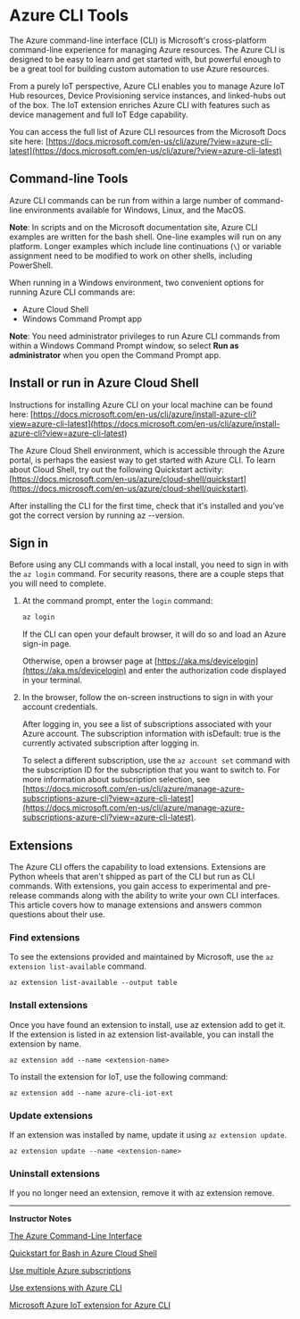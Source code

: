 # Azure CLI Tools

The Azure command-line interface (CLI) is Microsoft's cross-platform command-line experience for managing Azure resources. The Azure CLI is designed to be easy to learn and get started with, but powerful enough to be a great tool for building custom automation to use Azure resources. 

From a purely IoT perspective, Azure CLI enables you to manage Azure IoT Hub resources, Device Provisioning service instances, and linked-hubs out of the box. The IoT extension enriches Azure CLI with features such as device management and full IoT Edge capability.

You can access the full list of Azure CLI resources from the Microsoft Docs site here: [https://docs.microsoft.com/en-us/cli/azure/?view=azure-cli-latest](https://docs.microsoft.com/en-us/cli/azure/?view=azure-cli-latest)

## Command-line Tools

Azure CLI commands can be run from within a large number of command-line environments available for Windows, Linux, and the MacOS. 

**Note**: In scripts and on the Microsoft documentation site, Azure CLI examples are written for the bash shell. One-line examples will run on any platform. Longer examples which include line continuations (`\`) or variable assignment need to be modified to work on other shells, including PowerShell.

When running in a Windows environment, two convenient options for running Azure CLI commands are:

* Azure Cloud Shell
* Windows Command Prompt app

**Note**: You need administrator privileges to run Azure CLI commands from within a Windows Command Prompt window, so select **Run as administrator** when you open the Command Prompt app.

## Install or run in Azure Cloud Shell

Instructions for installing Azure CLI on your local machine can be found here: [https://docs.microsoft.com/en-us/cli/azure/install-azure-cli?view=azure-cli-latest](https://docs.microsoft.com/en-us/cli/azure/install-azure-cli?view=azure-cli-latest)

The Azure Cloud Shell environment, which is accessible through the Azure portal, is perhaps the easiest way to get started with Azure CLI. To learn about Cloud Shell, try out the following Quickstart activity: [https://docs.microsoft.com/en-us/azure/cloud-shell/quickstart](https://docs.microsoft.com/en-us/azure/cloud-shell/quickstart).

After installing the CLI for the first time, check that it's installed and you've got the correct version by running az --version.

## Sign in

Before using any CLI commands with a local install, you need to sign in with the `az login` command. For security reasons, there are a couple steps that you will need to complete.

1. At the command prompt, enter the `login` command:

    ``` bash
    az login
    ```

    If the CLI can open your default browser, it will do so and load an Azure sign-in page.

    Otherwise, open a browser page at [https://aka.ms/devicelogin](https://aka.ms/devicelogin) and enter the authorization code displayed in your terminal.

1. In the browser, follow the on-screen instructions to sign in with your account credentials.

    After logging in, you see a list of subscriptions associated with your Azure account. The subscription information with isDefault: true is the currently activated subscription after logging in. 

    To select a different subscription, use the `az account set` command with the subscription ID for the subscription that you want to switch to. For more information about subscription selection, see [https://docs.microsoft.com/en-us/cli/azure/manage-azure-subscriptions-azure-cli?view=azure-cli-latest](https://docs.microsoft.com/en-us/cli/azure/manage-azure-subscriptions-azure-cli?view=azure-cli-latest).

## Extensions

The Azure CLI offers the capability to load extensions. Extensions are Python wheels that aren't shipped as part of the CLI but run as CLI commands. With extensions, you gain access to experimental and pre-release commands along with the ability to write your own CLI interfaces. This article covers how to manage extensions and answers common questions about their use.

### Find extensions

To see the extensions provided and maintained by Microsoft, use the `az extension list-available` command.

```
az extension list-available --output table
```

### Install extensions

Once you have found an extension to install, use az extension add to get it. If the extension is listed in az extension list-available, you can install the extension by name.

```
az extension add --name <extension-name>
```

To install the extension for IoT, use the following command:

```
az extension add --name azure-cli-iot-ext
```

### Update extensions

If an extension was installed by name, update it using `az extension update`.

```
az extension update --name <extension-name>
```

### Uninstall extensions

If you no longer need an extension, remove it with az extension remove.


---

**Instructor Notes**

[The Azure Command-Line Interface](https://docs.microsoft.com/en-us/cli/azure/?view=azure-cli-latest)

[Quickstart for Bash in Azure Cloud Shell](https://docs.microsoft.com/en-us/azure/cloud-shell/quickstart)

[Use multiple Azure subscriptions](https://docs.microsoft.com/en-us/cli/azure/manage-azure-subscriptions-azure-cli?view=azure-cli-latest)

[Use extensions with Azure CLI](https://docs.microsoft.com/en-us/cli/azure/azure-cli-extensions-overview?view=azure-cli-latest)

[Microsoft Azure IoT extension for Azure CLI](https://github.com/azure/azure-iot-cli-extension)
